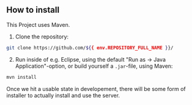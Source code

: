 ## How to install
This Project uses Maven.  
1. Clone the repository: 
```bash
git clone https://github.com/${{ env.REPOSITORY_FULL_NAME }}/
```
2. Run inside of e.g. Eclipse, using the default "Run as -> Java Application"-option, or build yourself a `.jar`-file, using Maven:
```bash
mvn install
```  

Once we hit a usable state in developement, there will be some form of installer to actually install and use the server.